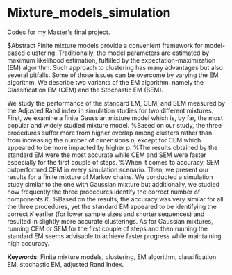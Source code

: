 # Mixture_models_simulation

Codes for my Master's final project.

$Abstract
Finite mixture models provide a convenient framework for model-based clustering. Traditionally, the model parameters are estimated by maximum likelihood estimation, fulfilled by the expectation-maximization (EM) algorithm. Such approach to clustering has many advantages but also several pitfalls. Some of those issues can be overcome by varying the EM algorithm. We describe two variants of the EM algorithm, namely the Classification EM (CEM) and the Stochastic EM (SEM). 

We study the performance of the standard EM, CEM, and SEM measured by the Adjusted Rand index in simulation studies for two different mixtures. First, we examine a finite Gaussian mixture model which is, by far, the most popular and widely studied mixture model. 
%Based on our study, the three procedures suffer more from higher overlap among clusters rather than from increasing the number of dimensions $p$, except for CEM which appeared to be more impacted by higher $p$. 
%The results obtained by the standard EM were the most accurate while CEM and SEM were faster especially for the first couple of steps. 
%When it comes to accuracy, SEM outperformed CEM in every simulation scenario. 
Then, we present our results for a finite mixture of Markov chains. We conducted a simulation study similar to the one with Gaussian mixture but additionally, we studied how frequently the three procedures identify the correct number of components $K$. 
%Based on the results, the accuracy was very similar for all the three procedures, yet the standard EM appeared to be identifying the correct $K$ earlier (for lower sample sizes and shorter sequences) and resulted in slightly more accurate clusterings. As for Gaussian mixtures, running CEM or SEM for the first couple of steps and then running the standard EM seems advisable to achieve faster progress while maintaining high accuracy.

**Keywords**: Finite mixture models, clustering, EM algorithm, classification EM, stochastic EM, adjusted Rand Index.

